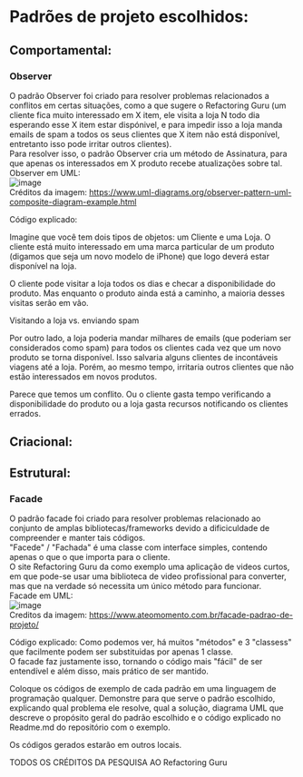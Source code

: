 # Padrões de projeto escolhidos:

## Comportamental:
### Observer 
O padrão Observer foi criado para resolver problemas relacionados a conflitos em certas situações, como a que sugere o Refactoring Guru (um cliente fica muito interessado em X item, ele visita a loja N todo dia esperando esse X item estar dispónivel, e para impedir isso a loja manda emails de spam a todos os seus clientes que X item não está disponível, entretanto isso pode irritar outros clientes).</br>
Para resolver isso, o padrão Observer cria um método de Assinatura, para que apenas os interessados em X produto recebe atualizações sobre tal.</br>
Observer em UML:</br>
![image](https://github.com/user-attachments/assets/f52a1be8-b9d7-4f8c-85ff-b97d6cff811b)</br>
Créditos da imagem: https://www.uml-diagrams.org/observer-pattern-uml-composite-diagram-example.html </br>

Código explicado: </br>

Imagine que você tem dois tipos de objetos: um Cliente e uma Loja. O cliente está muito interessado em uma marca particular de um produto (digamos que seja um novo modelo de iPhone) que logo deverá estar disponível na loja.

O cliente pode visitar a loja todos os dias e checar a disponibilidade do produto. Mas enquanto o produto ainda está a caminho, a maioria desses visitas serão em vão.

Visitando a loja vs. enviando spam

Por outro lado, a loja poderia mandar milhares de emails (que poderiam ser considerados como spam) para todos os clientes cada vez que um novo produto se torna disponível. Isso salvaria alguns clientes de incontáveis viagens até a loja. Porém, ao mesmo tempo, irritaria outros clientes que não estão interessados em novos produtos.

Parece que temos um conflito. Ou o cliente gasta tempo verificando a disponibilidade do produto ou a loja gasta recursos notificando os clientes errados.

## Criacional:

## Estrutural:
### Facade
O padrão facade foi criado para resolver problemas relacionado ao conjunto de amplas bibliotecas/frameworks devido a dificiculdade de compreender e manter tais códigos.</br>
"Facede" / "Fachada" é uma classe com interface simples, contendo apenas o que o que importa para o cliente.</br>
O site Refactoring Guru da como exemplo uma aplicação de videos curtos, em que pode-se usar uma biblioteca de video profissional para converter, mas que na verdade só necessita um único método para funcionar.</br>
Facade em UML:</br>
![image](https://github.com/user-attachments/assets/57b5a37c-bd35-4a71-8544-462910ed45b8)</br>
Creditos da imagem: https://www.ateomomento.com.br/facade-padrao-de-projeto/<br>

Código explicado: Como podemos ver, há muitos "métodos" e 3 "classess" que facilmente podem ser substituidas por apenas 1 classe.</br>
O facade faz justamente isso, tornando o código mais "fácil" de ser entendível e além disso, mais prático de ser mantido.</br>


Coloque os códigos de exemplo de cada padrão em uma linguagem de programação qualquer. 
Demonstre para que serve o padrão escolhido, explicando qual problema ele resolve, qual a solução, diagrama UML que descreve o propósito geral do padrão escolhido e o código explicado no Readme.md do repositório com o exemplo.


Os códigos gerados estarão em outros locais.

TODOS OS CRÉDITOS DA PESQUISA AO Refactoring Guru
